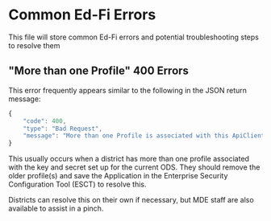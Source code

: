 # Common Ed-Fi Errors
This file will store common Ed-Fi errors and potential troubleshooting steps to resolve them

## "More than one Profile" 400 Errors
This error frequently appears similar to the following in the JSON return message:
``` javascript
{
    "code": 400,
    "type": "Bad Request",
    "message": "More than one Profile is associated with this ApiClient/Application for the Resource (Resourcename). You must pass the Profile as part ofthe Request." 
}
```
This usually occurs when a district has more than one profile associated with the key and secret set up for the current ODS. They should remove the older profile(s) and save the Application in the Enterprise Security Configuration Tool (ESCT) to resolve this.

Districts can resolve this on their own if necessary, but MDE staff are also available to assist in a pinch.

